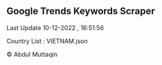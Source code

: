 

## Google Trends Keywords Scraper 
 
Last Update 10-12-2022 , 16:51:56

Country List :
VIETNAM.json



© Abdul Muttaqin 
